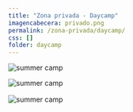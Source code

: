 ```yaml
---
title: "Zona privada - Daycamp"
imagencabecera: privado.png
permalink: /zona-privada/daycamp/
css: []
folder: daycamp
---
```


![summer camp](/assets/docs/irish-camp-2024.jpg)

<div style="display: grid; gap: 1rem; grid-template-columns: repeat(auto-fit,minmax(26rem,1fr));">
<img src="/assets/docs/bus01.jpg" alt="summer camp">
<img src="/assets/docs/bus02.jpg" alt="summer camp">
</div>
